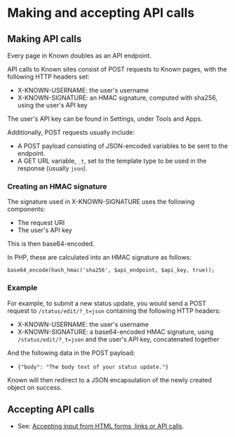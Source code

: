 # Making and accepting API calls

## Making API calls

Every page in Known doubles as an API endpoint.

API calls to Known sites consist of POST requests to Known pages, with the following HTTP headers set:

* X-KNOWN-USERNAME: the user's username
* X-KNOWN-SIGNATURE: an HMAC signature, computed with sha256, using the user's API key

The user's API key can be found in Settings, under Tools and Apps.

Additionally, POST requests usually include:

* A POST payload consisting of JSON-encoded variables to be sent to the endpoint.
* A GET URL variable, `_t`, set to the template type to be used in the response (usually `json`).

### Creating an HMAC signature

The signature used in X-KNOWN-SIGNATURE uses the following components:

* The request URI
* The user's API key

This is then base64-encoded.

In PHP, these are calculated into an HMAC signature as follows:

    base64_encode(hash_hmac('sha256', $api_endpoint, $api_key, true));

### Example

For example, to submit a new status update, you would send a POST request to `/status/edit/?_t=json` containing the
following HTTP headers:

* X-KNOWN-USERNAME: the user's username
* X-KNOWN-SIGNATURE: a base64-encoded HMAC signature, using `/status/edit/?_t=json` and the user's API
 key, concatenated together

And the following data in the POST payload:

* `{"body": "The body text of your status update."}`

Known will then redirect to a JSON encapsulation of the newly created object on success.

## Accepting API calls

* See: [Accepting input from HTML forms, links or API calls](forms.md#accepting-input-from-html-forms-links-or-api-calls).
